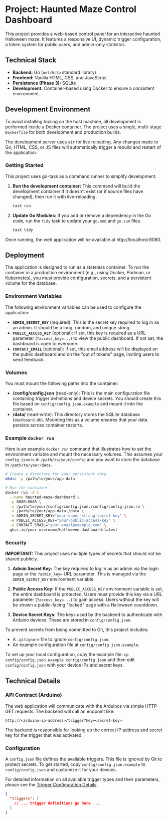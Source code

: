 # Project: Haunted Maze Control Dashboard

This project provides a web-based control panel for an interactive haunted Halloween maze. It features a responsive UI, dynamic trigger configuration, a token system for public users, and admin-only statistics.

## Technical Stack

- **Backend:** Go (`net/http` standard library)
- **Frontend:** Vanilla HTML, CSS, and JavaScript
- **Persistence (Phase 3):** SQLite
- **Development:** Container-based using Docker to ensure a consistent environment.

## Development Environment

To avoid installing tooling on the host machine, all development is performed inside a Docker container. The project uses a single, multi-stage `Dockerfile` for both development and production builds.

The development server uses `air` for live reloading. Any changes made to Go, HTML, CSS, or JS files will automatically trigger a rebuild and restart of the application.

### Getting Started

This project uses go-task as a command runner to simplify development.

1.  **Run the development container:** This command will build the development container if it doesn't exist (or if source files have changed), then run it with live-reloading.
    ```sh
    task run
    ```

2.  **Update Go Modules:** If you add or remove a dependency in the Go code, run the `tidy` task to update your `go.mod` and `go.sum` files.
    ```sh
    task tidy
    ```

Once running, the web application will be available at http://localhost:8080.

## Deployment

The application is designed to run as a stateless container. To run the container in a production environment (e.g., using Docker, Podman, or Kubernetes), you must provide configuration, secrets, and a persistent volume for the database.

### Environment Variables

The following environment variables can be used to configure the application:

-   **`ADMIN_SECRET_KEY`** (required): This is the secret key required to log in as an admin. It should be a long, random, and unique string.
-   **`PUBLIC_ACCESS_KEY`** (optional): If set, this key is required as a URL parameter (`?access_key=...`) to view the public dashboard. If not set, the dashboard is open to everyone.
-   **`CONTACT_EMAIL`** (optional): If set, this email address will be displayed on the public dashboard and on the "out of tokens" page, inviting users to send feedback.

### Volumes

You must mount the following paths into the container:
-   **/config/config.json** (read-only): This is the main configuration file containing trigger definitions and device secrets. You should create this file based on `config/config.json.example` and mount it into the container.
-   **/data/** (read-write): This directory stores the SQLite database (`dashboard.db`). Mounting this as a volume ensures that your data persists across container restarts.

### Example `docker run`

Here is an example `docker run` command that illustrates how to set the environment variable and mount the necessary volumes. This assumes your `config.json` is in `/path/to/your/config` and you want to store the database in `/path/to/your/data`.

```sh
# Create a directory for your persistent data
mkdir -p /path/to/your/app-data

# Run the container
docker run -d \
  --name haunted-maze-dashboard \
  -p 8080:8080 \
  -v /path/to/your/config/config.json:/config/config.json:ro \
  -v /path/to/your/app-data:/data \
  -e ADMIN_SECRET_KEY="your-super-strong-secret-key" \
  -e PUBLIC_ACCESS_KEY="your-public-access-key" \
  -e CONTACT_EMAIL="your-email@example.com" \
  ghcr.io/your-username/halloween-dashboard:latest
```

### Security

**IMPORTANT:** This project uses multiple types of secrets that should not be shared publicly.

1.  **Admin Secret Key:** The key required to log in as an admin via the login page or the `?admin_key=` URL parameter. This is managed via the `ADMIN_SECRET_KEY` environment variable.

2.  **Public Access Key:** If the `PUBLIC_ACCESS_KEY` environment variable is set, the entire dashboard is protected. Users must provide this key via a URL parameter (`?access_key=...`) to gain access. Users without the key will be shown a public-facing "locked" page with a Halloween countdown.

3.  **Device Secret Keys:** The keys used by the backend to authenticate with Arduino devices. These are stored in `config/config.json`.

To prevent secrets from being committed to Git, this project includes:

-   A `.gitignore` file to ignore `config/config.json`.
-   An example configuration file at `config/config.json.example`.

To set up your local configuration, copy the example file: `cp config/config.json.example config/config.json` and then edit `config/config.json` with your device IPs and secret keys.

## Technical Details

### API Contract (Arduino)

The web application will communicate with the Arduinos via simple HTTP GET requests. The backend will call an endpoint like:

`http://<arduino-ip-address>/trigger?key=<secret-key>`

The backend is responsible for looking up the correct IP address and secret key for the trigger that was activated.

### Configuration

A `config.json` file defines the available triggers. This file is ignored by Git to protect secrets. To get started, copy `config/config.json.example` to `config/config.json` and customize it for your devices.

For detailed information on all available trigger types and their parameters, please see the [Trigger Configuration Details](TRIGGER_DOCS.md).

```json
{
  "triggers": [
    // ... trigger definitions go here ...
  ]
}
```
